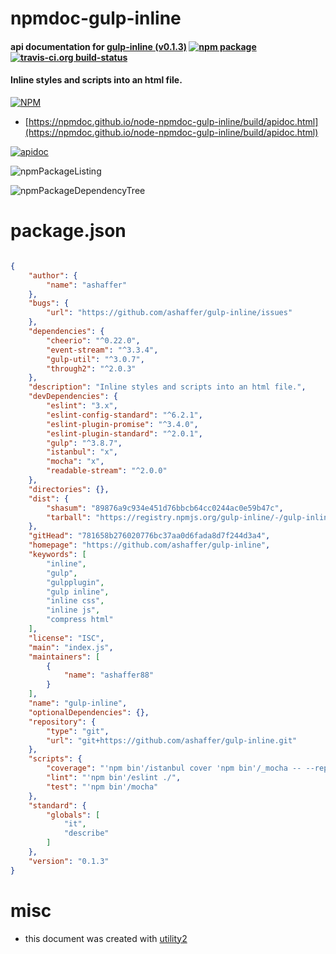 # npmdoc-gulp-inline

#### api documentation for  [gulp-inline (v0.1.3)](https://github.com/ashaffer/gulp-inline)  [![npm package](https://img.shields.io/npm/v/npmdoc-gulp-inline.svg?style=flat-square)](https://www.npmjs.org/package/npmdoc-gulp-inline) [![travis-ci.org build-status](https://api.travis-ci.org/npmdoc/node-npmdoc-gulp-inline.svg)](https://travis-ci.org/npmdoc/node-npmdoc-gulp-inline)

#### Inline styles and scripts into an html file.

[![NPM](https://nodei.co/npm/gulp-inline.png?downloads=true&downloadRank=true&stars=true)](https://www.npmjs.com/package/gulp-inline)

- [https://npmdoc.github.io/node-npmdoc-gulp-inline/build/apidoc.html](https://npmdoc.github.io/node-npmdoc-gulp-inline/build/apidoc.html)

[![apidoc](https://npmdoc.github.io/node-npmdoc-gulp-inline/build/screenCapture.buildCi.browser.%252Ftmp%252Fbuild%252Fapidoc.html.png)](https://npmdoc.github.io/node-npmdoc-gulp-inline/build/apidoc.html)

![npmPackageListing](https://npmdoc.github.io/node-npmdoc-gulp-inline/build/screenCapture.npmPackageListing.svg)

![npmPackageDependencyTree](https://npmdoc.github.io/node-npmdoc-gulp-inline/build/screenCapture.npmPackageDependencyTree.svg)



# package.json

```json

{
    "author": {
        "name": "ashaffer"
    },
    "bugs": {
        "url": "https://github.com/ashaffer/gulp-inline/issues"
    },
    "dependencies": {
        "cheerio": "^0.22.0",
        "event-stream": "^3.3.4",
        "gulp-util": "^3.0.7",
        "through2": "^2.0.3"
    },
    "description": "Inline styles and scripts into an html file.",
    "devDependencies": {
        "eslint": "3.x",
        "eslint-config-standard": "^6.2.1",
        "eslint-plugin-promise": "^3.4.0",
        "eslint-plugin-standard": "^2.0.1",
        "gulp": "^3.8.7",
        "istanbul": "x",
        "mocha": "x",
        "readable-stream": "^2.0.0"
    },
    "directories": {},
    "dist": {
        "shasum": "89876a9c934e451d76bbcb64cc0244ac0e59b47c",
        "tarball": "https://registry.npmjs.org/gulp-inline/-/gulp-inline-0.1.3.tgz"
    },
    "gitHead": "781658b276020776bc37aa0d6fada8d7f244d3a4",
    "homepage": "https://github.com/ashaffer/gulp-inline",
    "keywords": [
        "inline",
        "gulp",
        "gulpplugin",
        "gulp inline",
        "inline css",
        "inline js",
        "compress html"
    ],
    "license": "ISC",
    "main": "index.js",
    "maintainers": [
        {
            "name": "ashaffer88"
        }
    ],
    "name": "gulp-inline",
    "optionalDependencies": {},
    "repository": {
        "type": "git",
        "url": "git+https://github.com/ashaffer/gulp-inline.git"
    },
    "scripts": {
        "coverage": "'npm bin'/istanbul cover 'npm bin'/_mocha -- --reporter min",
        "lint": "'npm bin'/eslint ./",
        "test": "'npm bin'/mocha"
    },
    "standard": {
        "globals": [
            "it",
            "describe"
        ]
    },
    "version": "0.1.3"
}
```



# misc
- this document was created with [utility2](https://github.com/kaizhu256/node-utility2)
